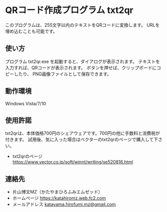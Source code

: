 ﻿# QRコード作成プログラム txt2qr

このプログラムは、255文字以内のテキストをQRコードに変換します。
URLを埋め込むことも可能です。

## 使い方

プログラム txt2qr.exe を起動すると、ダイアログが表示されます。
テキストを入力すれば、QRコードが表示されます。
ボタンを押せば、クリップボードにコピーしたり、
PNG画像ファイルとして保存できます。

## 動作環境

Windows Vista/7/10

## 使用許諾

txt2qrは、本体価格700円のシェアウェアです。700円の他に手数料と消費税が付きます。
試用後、気に入った場合はベクターのtxt2qrのページで購入して下さい。

- txt2qrのページ https://www.vector.co.jp/soft/winnt/writing/se520816.html

## 連絡先

- 片山博文MZ（かたやまひろふみエムゼッド）
- ホームページ https://katahiromz.web.fc2.com
- メールアドレス katayama.hirofumi.mz@gmail.com
